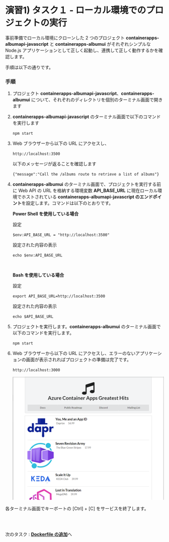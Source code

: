 # 演習1) タスク１ - ローカル環境でのプロジェクトの実行

事前準備でローカル環境にクローンした 2 つのプロジェクト **containerapps-albumapi-javascript** と **containerapps-albumui** がそれぞれシンプルな Node.js アプリケーションとして正しく起動し、連携して正しく動作するかを確認します。

手順は以下の通りです。

### 手順

1. プロジェクト **containerapps-albumapi-javascript**、**containerapps-albumui** について、それぞれのディレクトリを個別のターミナル画面で開きます

2. **containerapps-albumapi-javascript** のターミナル画面で以下のコマンドを実行します

    ```npm start```

3. Web ブラウザーから以下の URL にアクセスし、

	```http://localhost:3500```

	以下のメッセージが返ることを確認します

	```{"message":"Call the /albums route to retrieve a list of albums"}```

4. **containerapps-albumui** のターミナル画面で、プロジェクトを実行する前に Web API の URL を格納する環境変数 **API_BASE_URL** に現在ローカル環境でホストされている **containerapps-albumapi-javascript のエンドポイント**を設定します。コマンドは以下のとおりです。

	**Power Shell を使用している場合**

	設定

	```$env:API_BASE_URL = "http://localhost:3500"```

	設定された内容の表示

	```echo $env:API_BASE_URL```

    <br>

	**Bash を使用している場合**

	設定

	```export API_BASE_URL=http://localhost:3500```

	設定された内容の表示

	```echo $API_BASE_URL```

5. プロジェクトを実行します。**containerapps-albumui** のターミナル画面で以下のコマンドを実行します。

	```npm start```

6. Web ブラウザーから以下の URL にアクセスし、エラーのないアプリケーションの画面が表示されればプロジェクトの準備は完了です。

	```http://localhost:3000```

    <img src="../images/P1-common-AppUI.png" width="500">

各ターミナル画面でキーボートの \[Ctrl\] + \[C\] をサービスを終了します。

<br><br>

次のタスク : [**Dockerfile の追加**](P1-02.md)へ




　
